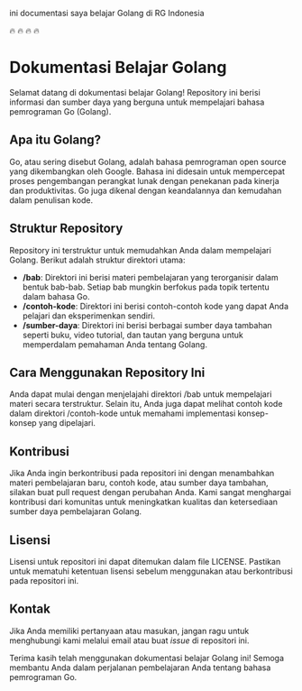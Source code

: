 ini documentasi saya belajar Golang di RG Indonesia

:fire: :fire: :fire: :fire:

# Dokumentasi Belajar Golang

Selamat datang di dokumentasi belajar Golang! Repository ini berisi informasi dan sumber daya yang berguna untuk mempelajari bahasa pemrograman Go (Golang).

## Apa itu Golang?

Go, atau sering disebut Golang, adalah bahasa pemrograman open source yang dikembangkan oleh Google. Bahasa ini didesain untuk mempercepat proses pengembangan perangkat lunak dengan penekanan pada kinerja dan produktivitas. Go juga dikenal dengan keandalannya dan kemudahan dalam penulisan kode.

## Struktur Repository

Repository ini terstruktur untuk memudahkan Anda dalam mempelajari Golang. Berikut adalah struktur direktori utama:

- **/bab**: Direktori ini berisi materi pembelajaran yang terorganisir dalam bentuk bab-bab. Setiap bab mungkin berfokus pada topik tertentu dalam bahasa Go.
- **/contoh-kode**: Direktori ini berisi contoh-contoh kode yang dapat Anda pelajari dan eksperimenkan sendiri.
- **/sumber-daya**: Direktori ini berisi berbagai sumber daya tambahan seperti buku, video tutorial, dan tautan yang berguna untuk memperdalam pemahaman Anda tentang Golang.

## Cara Menggunakan Repository Ini

Anda dapat mulai dengan menjelajahi direktori /bab untuk mempelajari materi secara terstruktur. Selain itu, Anda juga dapat melihat contoh kode dalam direktori /contoh-kode untuk memahami implementasi konsep-konsep yang dipelajari.

## Kontribusi

Jika Anda ingin berkontribusi pada repositori ini dengan menambahkan materi pembelajaran baru, contoh kode, atau sumber daya tambahan, silakan buat pull request dengan perubahan Anda. Kami sangat menghargai kontribusi dari komunitas untuk meningkatkan kualitas dan ketersediaan sumber daya pembelajaran Golang.

## Lisensi

Lisensi untuk repositori ini dapat ditemukan dalam file LICENSE. Pastikan untuk mematuhi ketentuan lisensi sebelum menggunakan atau berkontribusi pada repositori ini.

## Kontak

Jika Anda memiliki pertanyaan atau masukan, jangan ragu untuk menghubungi kami melalui email atau buat *issue* di repositori ini.

Terima kasih telah menggunakan dokumentasi belajar Golang ini! Semoga membantu Anda dalam perjalanan pembelajaran Anda tentang bahasa pemrograman Go.
